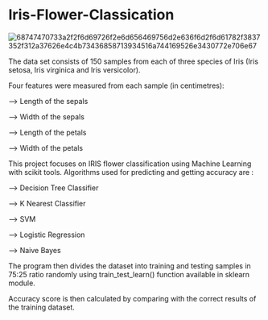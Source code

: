 # Iris-Flower-Classication

![68747470733a2f2f6d69726f2e6d656469756d2e636f6d2f6d61782f3837352f312a37626e4c4b73436858713934516a744169526e3430772e706e67](https://user-images.githubusercontent.com/71970250/187020287-cab08e0e-c3a5-42fe-867b-4c3bf6d1de02.png)

The data set consists of 150 samples from each of three species of Iris (Iris setosa, Iris virginica and Iris versicolor).

Four features were measured from each sample (in centimetres):

  --> Length of the sepals
  
  --> Width of the sepals
  
  --> Length of the petals
  
  --> Width of the petals

This project focuses on IRIS flower classification using Machine Learning with scikit tools. Algorithms used for predicting and getting accuracy are :

 --> Decision Tree Classifier

 --> K Nearest Classifier

 --> SVM

 --> Logistic Regression

 --> Naive Bayes

The program then divides the dataset into training and testing samples in 75:25 ratio randomly using train_test_learn() function available in sklearn module.

Accuracy score is then calculated by comparing with the correct results of the training dataset.

